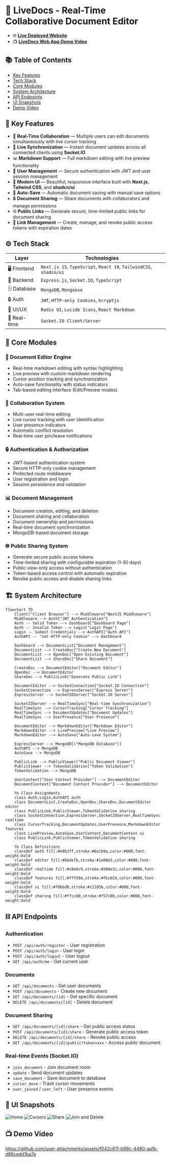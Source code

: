 # 📝 LiveDocs - Real-Time Collaborative Document Editor

- 🌐 [**Live Deployed Website**](https://livedocs-io.vercel.app)
- 📺 [**LiveDocs Web App Demo Video**](https://youtu.be/9X43KGmAXXw)

## 📚 Table of Contents

- [Key Features](https://github.com/rakheshkrishna2005/LiveDocs?tab=readme-ov-file#-key-features)
- [Tech Stack](https://github.com/rakheshkrishna2005/LiveDocs?tab=readme-ov-file#️-tech-stack)
- [Core Modules](https://github.com/rakheshkrishna2005/LiveDocs?tab=readme-ov-file#-core-modules)
- [System Architecture](https://github.com/rakheshkrishna2005/LiveDocs?tab=readme-ov-file#️-system-architecture)
- [API Endpoints](https://github.com/rakheshkrishna2005/LiveDocs?tab=readme-ov-file#️-api-endpoints)
- [UI Snapshots](https://github.com/rakheshkrishna2005/LiveDocs?tab=readme-ov-file#-ui-snapshots)
- [Demo Video](https://github.com/rakheshkrishna2005/LiveDocs?tab=readme-ov-file#-demo-video)

## 🚀 Key Features

* 📝 **Real-Time Collaboration** — Multiple users can edit documents simultaneously with live cursor tracking
* 🔄 **Live Synchronization** — Instant document updates across all connected clients using **Socket.IO**
* 📊 **Markdown Support** — Full markdown editing with live preview functionality
* 👥 **User Management** — Secure authentication with JWT and user session management
* 🎨 **Modern UI** — Beautiful, responsive interface built with **Next.js**, **Tailwind CSS**, and **shadcn/ui**
* 💾 **Auto-Save** — Automatic document saving with manual save options
* 🔒 **Document Sharing** — Share documents with collaborators and manage permissions
* 🌐 **Public Links** — Generate secure, time-limited public links for document sharing
* 🔗 **Link Management** — Create, manage, and revoke public access tokens with expiration dates

## ⚙️ Tech Stack

| Layer      | Technologies                                               |
|------------|----------------------------------------------------------|
| 🖥️ Frontend| `Next.js 15`, `TypeScript`, `React 19`, `TailwindCSS`, `shadcn/ui` |
| 🔧 Backend | `Express.js`, `Socket.IO`, `TypeScript`                   |
| 🗄️ Database| `MongoDB`, `Mongoose`                                      |
| 🔒 Auth    | `JWT`, `HTTP-only Cookies`, `bcryptjs`                    |
| 🎨 UI/UX   | `Radix UI`, `Lucide Icons`, `React Markdown`              |
| 🔄 Real-time| `Socket.IO Client/Server`                   |

## 🧩 Core Modules

### 📝 Document Editor Engine
* Real-time markdown editing with syntax highlighting
* Live preview with custom markdown rendering
* Cursor position tracking and synchronization
* Auto-save functionality with status indicators
* Tab-based editing interface (Edit/Preview modes)

### 👥 Collaboration System
* Multi-user real-time editing
* Live cursor tracking with user identification
* User presence indicators
* Automatic conflict resolution
* Real-time user join/leave notifications

### 🔒 Authentication & Authorization
* JWT-based authentication system
* Secure HTTP-only cookie management
* Protected route middleware
* User registration and login
* Session persistence and validation

### 📊 Document Management
* Document creation, editing, and deletion
* Document sharing and collaboration
* Document ownership and permissions
* Real-time document synchronization
* MongoDB-based document storage

### 🌐 Public Sharing System
* Generate secure public access tokens
* Time-limited sharing with configurable expiration (1-30 days)
* Public view-only access without authentication
* Token-based access control with automatic expiration
* Revoke public access and disable sharing links

## 🏗️ System Architecture

```mermaid
flowchart TD
    Client["Client Browser"] --> Middleware["NextJS Middleware"]
    Middleware --> Auth{"JWT Authentication"}
    Auth -- Valid Token --> Dashboard["Dashboard Page"]
    Auth -- Invalid Token --> Login["Login Page"]
    Login -- Submit Credentials --> AuthAPI["Auth API"]
    AuthAPI -- "Set HTTP-only Cookie" --> Dashboard
    
    Dashboard --> DocumentList["Document Management"]
    DocumentList --> CreateDoc["Create New Document"]
    DocumentList --> OpenDoc["Open Existing Document"]
    DocumentList --> ShareDoc["Share Document"]
    
    CreateDoc --> DocumentEditor["Document Editor"]
    OpenDoc --> DocumentEditor
    ShareDoc --> PublicLink["Generate Public Link"]
    
    DocumentEditor --> SocketConnection["Socket.IO Connection"]
    SocketConnection --> ExpressServer["Express Server"]
    ExpressServer --> SocketIOServer["Socket.IO Server"]
    
    SocketIOServer --> RealTimeSync["Real-time Synchronization"]
    RealTimeSync --> CursorTracking["Cursor Tracking"]
    RealTimeSync --> DocumentUpdates["Document Updates"]
    RealTimeSync --> UserPresence["User Presence"]
    
    DocumentEditor --> MarkdownEditor["Markdown Editor"]
    MarkdownEditor --> LivePreview["Live Preview"]
    MarkdownEditor --> AutoSave["Auto-save System"]
    
    ExpressServer --> MongoDB[("MongoDB Database")]
    AuthAPI --> MongoDB
    AutoSave --> MongoDB
    
    PublicLink --> PublicViewer["Public Document Viewer"]
    PublicViewer --> TokenValidation["Token Validation"]
    TokenValidation --> MongoDB
    
    UserContext["User Context Provider"] --> DocumentEditor
    DocumentContext["Document Context Provider"] --> DocumentEditor
    
    %% Class Assignments
    class Auth,Login,AuthAPI auth
    class DocumentList,CreateDoc,OpenDoc,ShareDoc,DocumentEditor editor
    class PublicLink,PublicViewer,TokenValidation sharing
    class SocketConnection,ExpressServer,SocketIOServer,RealTimeSync realtime
    class CursorTracking,DocumentUpdates,UserPresence,MarkdownEditor features
    class LivePreview,AutoSave,UserContext,DocumentContext ui
    class PublicLink,PublicViewer,TokenValidation sharing
    
    %% Class Definitions
    classDef auth fill:#e0b3ff,stroke:#6a1b9a,color:#000,font-weight:bold
    classDef editor fill:#bbdefb,stroke:#1e88e5,color:#000,font-weight:bold
    classDef realtime fill:#c8e6c9,stroke:#388e3c,color:#000,font-weight:bold
    classDef features fill:#fff59d,stroke:#fbc02d,color:#000,font-weight:bold
    classDef ui fill:#f8bbd0,stroke:#c2185b,color:#000,font-weight:bold
    classDef sharing fill:#ffcc80,stroke:#f57c00,color:#000,font-weight:bold
```

## ⛓️ API Endpoints

### Authentication
- `POST /api/auth/register` - User registration
- `POST /api/auth/login` - User login
- `POST /api/auth/logout` - User logout
- `GET /api/auth/me` - Get current user

### Documents
- `GET /api/documents` - Get user documents
- `POST /api/documents` - Create new document
- `GET /api/documents/[id]` - Get specific document
- `DELETE /api/documents/[id]` - Delete document

### Document Sharing
- `GET /api/documents/[id]/share` - Get public access status
- `POST /api/documents/[id]/share` - Generate public access token
- `DELETE /api/documents/[id]/share` - Revoke public access
- `GET /api/documents/[id]/public?token=xxx` - Access public document

### Real-time Events (Socket.IO)
- `join_document` - Join document room
- `update` - Send document updates
- `save_document` - Save document to database
- `cursor_move` - Track cursor movements
- `user_joined` / `user_left` - User presence events

## 📸 UI Snapshots

![Home](https://github.com/rakheshkrishna2005/LiveDocs/blob/main/public/1.png)
![Cursors](https://github.com/rakheshkrishna2005/LiveDocs/blob/main/public/2.png)
![Share](https://github.com/rakheshkrishna2005/LiveDocs/blob/main/public/3.png)
![Join and Delete](https://github.com/rakheshkrishna2005/LiveDocs/blob/main/public/4.png)

## 📺 Demo Video

https://github.com/user-attachments/assets/f042c611-b99c-4480-aa1b-d88cedd1ba7e

